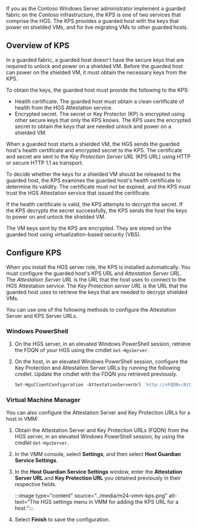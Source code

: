 If you as the Contoso Windows Server administrator implement a guarded fabric on the Contoso infrastructure, the KPS is one of two services that comprise the HGS. The KPS provides a guarded host with the keys that power on shielded VMs, and for live migrating VMs to other guarded hosts.

## Overview of KPS

In a guarded fabric, a guarded host doesn't have the secure keys that are required to unlock and power on a shielded VM. Before the guarded host can power on the shielded VM, it must obtain the necessary keys from the KPS.

To obtain the keys, the guarded host must provide the following to the KPS:

- Health certificate. The guarded host must obtain a clean certificate of health from the HGS Attestation service.
- Encrypted secret. The secret or Key Protector (KP) is encrypted using other secure keys that only the KPS knows. The KPS uses the encrypted secret to obtain the keys that are needed unlock and power on a shielded VM.

When a guarded host starts a shielded VM, the HGS sends the guarded host's health certificate and encrypted secret to the KPS. The certificate and secret are sent to the *Key Protection Server URL* (KPS URL) using HTTP or secure HTTP 1.1 as transport.

To decide whether the keys for a shielded VM should be released to the guarded host, the KPS examines the guarded host's health certificate to determine its validity. The certificate must not be expired, and the KPS must trust the HGS Attestation service that issued the certificate.

If the health certificate is valid, the KPS attempts to decrypt the secret. If the KPS decrypts the secret successfully, the KPS sends the host the keys to power on and unlock the shielded VM.

The VM keys sent by the KPS are encrypted. They are stored on the guarded host using virtualization-based security (VBS).

## Configure KPS

When you install the HGS server role, the KPS is installed automatically. You must configure the guarded host's KPS URL and *Attestation Server URL*. The *Attestation Server URL* is the URL that the host uses to connect to the HGS Attestation service. The *Key Protection server URL* is the URL that the guarded host uses to retrieve the keys that are needed to decrypt shielded VMs.

You can use one of the following methods to configure the Attestation Server and KPS Server URLs.

### Windows PowerShell

1. On the HGS server, in an elevated Windows PowerShell session, retrieve the FDQN of your HGS using the cmdlet `Get-HgsServer`.

1. On the host, in an elevated Windows PowerShell session, configure the Key Protection and Attestation Server URLs by running the following cmdlet. Update the cmdlet with the FDQN you retrieved previously.

    ```powershell
    Set-HgsClientConfiguration -AttestationServerUrl 'http://<FQDN>/Attestation'
    ```

### Virtual Machine Manager

You can also configure the Attestation Server and Key Protection URLs for a host in VMM:

1. Obtain the Attestation Server and Key Protection URLs (FQDN) from the HGS server, in an elevated Windows PowerShell session, by using the cmdlet `Get-HgsServer`.

1. In the VMM console, select **Settings**, and then select **Host Guardian Service Settings**.

1. In the **Host Guardian Service Settings** window, enter the **Attestation Server URL** and **Key Protection URL** you obtained previously in their respective fields.

    :::image type="content" source="../media/m24-vmm-kps.png" alt-text="The HGS settings menu in VMM for adding the KPS URL for a host.":::

1. Select **Finish** to save the configuration.
